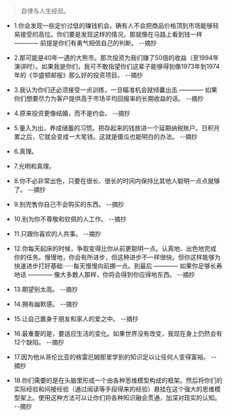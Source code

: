 >自律与人生经验。

- 1.你会发现一些定价过低的赚钱机会。确有人不会把商品价格顶到市场能够轻易接受的高位。你们要是发现这样的情况，那就像在马路上看到钱一样 ———— 前提是你们有勇气相信自己的判断。 --摘抄

- 2.那可能是40年一遇的大熊市。那次投资为我们赚了50倍的收益（至1994年演讲时）。如果我是你们，我可不敢指望你们这辈子能够得到像1973年到1974年的《华盛顿邮报》那么好的投资项目。 --摘抄

- 3.我认为你们还必须接受一点训练，一旦瞄准机会就倾囊出击 ———— 如果你们想要尽力为客户提供高于市场平均回报率的长期收益的话。 --摘抄

- 4.原来投资更像结婚，而不是约会。 --摘抄

- 5.量入为出，养成储蓄的习惯。把存起来的钱放进一个延期纳税账户。日积月累之后，它就会变成一大笔钱。这就是傻瓜也能明白的办法。 --摘抄

- 6.真理。

- 7.光明和真理。

- 8.你不必非常出色，只要在很长、很长的时间内保持比其他人聪明一点点就够了。 --摘抄

- 9.别兜售你自己不会购买的东西。 --摘抄

- 10.别为你不尊敬和钦佩的人工作。 --摘抄

- 11.只跟你喜欢的人共事。 --摘抄

- 12.你每天起床的时候，争取变得比你从前更聪明一点。认真地、出色地完成你的任务。慢慢地，你会有所进步，但这种进步不一样很快。但你这样能够为快速进步打好基础······每天慢慢向前挪一点。到最后 ———— 如果你足够长寿地话 ———— 像大多数人那样，你将会得到你应得地东西。 --摘抄

- 13.期望别太高。 --摘抄

- 14.拥有幽默感。 --摘抄

- 15.让自己置身于朋友和家人的爱之中。 --摘抄

- 16.最重要的是，要适应生活的变化。如果世界没有改变，我现在身上仍然会有12个缺陷。 --摘抄

- 17.因为他从哥伦比亚的格雷厄姆那里学到的知识足以让任何人变得富裕。 --摘抄

- 18.你们需要的是在头脑里形成一个由各种思维模型构成的框架。然后将你们的实际经验和间接经验（通过阅读等手段得来的经验）悬挂在这个强大的思维模型架上。使用这种方法可以让你们将各种知识融会贯通，加深对现实的认知。 --摘抄
